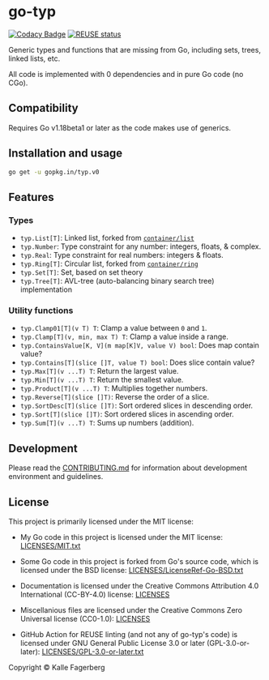 <!--
SPDX-FileCopyrightText: 2022 Kalle Fagerberg

SPDX-License-Identifier: CC-BY-4.0
-->

# go-typ

[![Codacy Badge](https://api.codacy.com/project/badge/Grade/6b0289f204c044c2911a53c67a4833d9)](https://app.codacy.com/gh/go-typ/typ?utm_source=github.com&utm_medium=referral&utm_content=go-typ/typ&utm_campaign=Badge_Grade_Settings)
[![REUSE status](https://api.reuse.software/badge/github.com/go-typ/typ)](https://api.reuse.software/info/github.com/go-typ/typ)

Generic types and functions that are missing from Go, including sets, trees,
linked lists, etc.

All code is implemented with 0 dependencies and in pure Go code (no CGo).

## Compatibility

Requires Go v1.18beta1 or later as the code makes use of generics.

## Installation and usage

```sh
go get -u gopkg.in/typ.v0
```

## Features

### Types

- `typ.List[T]`: Linked list, forked from [`container/list`](https://pkg.go.dev/container/list)
- `typ.Number`: Type constraint for any number: integers, floats, & complex.
- `typ.Real`: Type constraint for real numbers: integers & floats.
- `typ.Ring[T]`: Circular list, forked from [`container/ring`](https://pkg.go.dev/container/ring)
- `typ.Set[T]`: Set, based on set theory
- `typ.Tree[T]`: AVL-tree (auto-balancing binary search tree) implementation

### Utility functions

- `typ.Clamp01[T](v T) T`: Clamp a value between `0` and `1`.
- `typ.Clamp[T](v, min, max T) T`: Clamp a value inside a range.
- `typ.ContainsValue[K, V](m map[K]V, value V) bool`: Does map contain value?
- `typ.Contains[T](slice []T, value T) bool`: Does slice contain value?
- `typ.Max[T](v ...T) T`: Return the largest value.
- `typ.Min[T](v ...T) T`: Return the smallest value.
- `typ.Product[T](v ...T) T`: Multiplies together numbers.
- `typ.Reverse[T](slice []T)`: Reverse the order of a slice.
- `typ.SortDesc[T](slice []T)`: Sort ordered slices in descending order.
- `typ.Sort[T](slice []T)`: Sort ordered slices in ascending order.
- `typ.Sum[T](v ...T) T`: Sums up numbers (addition).

## Development

Please read the [CONTRIBUTING.md](CONTRIBUTING.md) for information about
development environment and guidelines.

## License

This project is primarily licensed under the MIT license:

- My Go code in this project is licensed under the MIT license:
  [LICENSES/MIT.txt](LICENSES/MIT.txt)

- Some Go code in this project is forked from Go's source code, which is
  licensed under the BSD license: [LICENSES/LicenseRef-Go-BSD.txt](LICENSES/LicenseRef-Go-BSD.txt)

- Documentation is licensed under the Creative Commons Attribution 4.0
  International (CC-BY-4.0) license: [LICENSES](LICENSES/CC-BY-4.0.txt)

- Miscellanious files are licensed under the Creative Commons Zero Universal
  license (CC0-1.0): [LICENSES](LICENSES/CC0-1.0.txt)

- GitHub Action for REUSE linting (and not any of go-typ's code) is licensed
  under GNU General Public License 3.0 or later (GPL-3.0-or-later):
  [LICENSES/GPL-3.0-or-later.txt](LICENSES/GPL-3.0-or-later.txt)

Copyright &copy; Kalle Fagerberg
